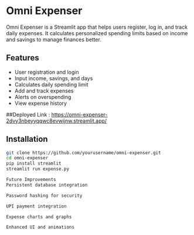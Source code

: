 # Omni Expenser

Omni Expenser is a Streamlit app that helps users register, log in, and track daily expenses. It calculates personalized spending limits based on income and savings to manage finances better.

## Features

- User registration and login  
- Input income, savings, and days  
- Calculates daily spending limit  
- Add and track expenses  
- Alerts on overspending  
- View expense history  

##Deployed Link : https://omni-expenser-2dvy3nbeyyqqwc8evwijnw.streamlit.app/


## Installation

```bash
git clone https://github.com/yourusername/omni-expenser.git
cd omni-expenser
pip install streamlit
streamlit run expense.py

Future Improvements
Persistent database integration

Password hashing for security

UPI payment integration

Expense charts and graphs

Enhanced UI and animations

